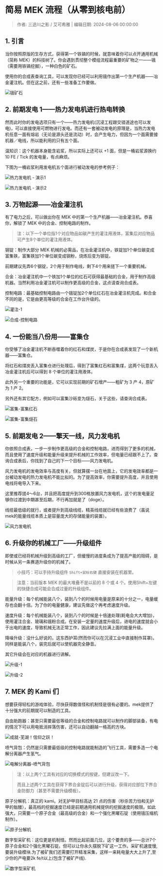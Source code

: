 # 简易 MEK 流程（从零到核电前）

> 作者: 三途川之影 / 艾可希雅 | 编辑日期: 2024-08-06 00:00:00

## 1. 引言

当你按照原版的生存方式，获得第一个铁镐的时候，就意味着你可以点开通用机械（简称 MEK）的科技树了。你会遇到贯彻整个模组流程最重要的矿物之一——锇（需要用铁镐挖掘），一种白色的矿石。

使用你的合成表查询工具，可以发现你已经可以利用锇作出第一个生产机器——冶金灌注机。但在这之前，还有一些准备工作要做。

![锇矿石](./Images/Index/锇矿石.png)

## 2. 前期发电 1——热力发电机进行热电转换

然而此时你的发电选项只有一个——热力发电机(沉浸工程跟交错道途也可以发电)，可以直接使用可燃物进行发电。而还有一套被动发电的原理是，当热力发电机任意一面有熔岩（无论是源头还是流动）时，会产生电力，但因为一个面需要接机器／电线，所以能利用的只有五个面。

温知识：这个机器本身能含岩浆，所以实际上还可以 +1 面，但是一桶岩浆源换约 10 FE / Tick 的发电量，有点麻烦。

下图为一桶岩浆利用发电机五个面进行被动发电的参考例子：

![热力发电机 - 演示1](./Images/Index/热力发电机-演示1.png)

![热力发电机 - 演示2](./Images/Index/热力发电机-演示2.png)

## 3. 万物起源——冶金灌注机

有了电力之后，可以做出你在 MEK 中的第一个生产机器——冶金灌注机。恭喜你，解锁了 MEK 中的合金、控制电路的制作。

> 注：以下一个单位指1个对应物品如碳产生的灌注用液体，富集后对应物品可产生8个单位的灌注用液体。

钢锭：制作大部分 MEK 机械的必需品，在冶金灌注机中，铁锭加1个单位碳变成富集铁，富集铁加1个单位碳变成钢粉，烧炼后变为钢锭。

前期建议先弄6个钢锭，2个用于制作电线，剩下4个用来搓下一个重要机械。

合金：冶金灌注机中一个铁加1个单位的红石可获得最基础的合金，用于制作高级机器。当然利用冶金灌注机可以制作更高级的合金，这点请查询合成表。

控制电路：最基础控制电路由一个锇锭加2个单位红石在冶金灌注机完成。和合金不同的是，它是由更高等级的合金在工作台升级的。

![灌注-1](./Images/Index/灌注-1.png)

![合成-控制电路](./Images/Index/合成-控制电路.png)

## 4. 一份能当八份用——富集仓

你受够了冶金灌注机不断吞噬着你的红石和煤炭，于是你在合成表发现了一个新机器——富集仓。

将红石和煤炭丢入富集仓进行处理后，得到了富集红石和富集煤，这两个玩意丢入冶金灌注机后可以得到 8 个单位的灌注用液体。

此外另一个重要的功能是，它可以实现前期的矿石增产——粗矿为 3 产 4，原矿为 1 产 2。

另外还有其它配方，例如可以富集沙砾变为燧石，关于这些，请查询合成表。

![富集-富集红石](./Images/Index/富集-富集红石.png)

![富集-富集燧石](./Images/Index/富集-富集燧石.png)

## 5. 前期发电 2——擎天一线，风力发电机

你依照合成表，一步一步制作更高级的合金和控制电路，进而得到了更多的机械，而且使用了速度升级和能量升级来提升机械的工作效率，但电量已经跟不上了。查询合成表后，你找到了自己的下一个目标——风力发电机。

风力发电机的发电效率与高度有关，但就算摆一台在地面上，它的发电效率都是一台被动发电的热力发电机不能比拟的。为了提高效率，你需要提升高度，并且使用电线将电导入下来。

这里推荐搓4～6台，并且把高度提升到300格放置风力发电机，这个的发电量足够你过渡到中期甚至后期，不行再加就是了（doge）。

线缆最低级的就行，或者提升到高级线缆，精英线缆就已经有些浪费了（虽说mek的能量线缆本质上是容量庞大的存储能量的装置）。

![风力发电机](./Images/Index/风力发电机.png)

## 6. 升级你的机械工厂——升级组件

即使或已经将机械升级到高级的工厂，但缓慢的进度条成为了提高产能的阻碍，是时候从另一条赛道升级你的机械了。

> 小技巧：可以手持升级组件 `Shift+鼠标右键` 直接安装在机器里。

> 注意：当前版本 MEK 的最大堆叠不是以前的 8 个或 4 个。使用Shift+左键的快捷合成可能会合成过量的升级组件。

能量升级：每个机械能装八个，装到八个的时候用电量是原来的十分之一，电量缓存也会翻十倍。为了你的电量健康，建议先做这个再考虑速度升级。

速度升级：每个机械能装八个，装到八个的时候是十倍速处理(耗电会大大增加)，使用灌注合金、玻璃和锇粉合成。在安装一定量的速度升级后，进电的速度就会小于出电的速度，导致机械无法正常工作，因此建议先拉满上面的能量升级。

降噪升级：没什么好说的，这东西护耳(然而你可以在沉浸工业中直接制作耳罩)。同样是能装八个，装完后就可以使机器完全静音。

其它升级会在对应的机器进行讲解。

![升级-1](./Images/Index/升级-1.png)

![升级-2](./Images/Index/升级-2.png)

## 7. MEK 的 Kami 们

想要获得轻松的游戏体验，尽快获得数值怪和机制怪是很有必要的。mek提供了十分强大的前期就可以制造的工具。

自由助跑器：甚至只需要最低等级的合金和控制电路就可以制作的脚部装备，有电的情况下可以用电抵消摔落伤害，还可以自动翻越一格高的方块。

![成就-芜湖！信仰之跃！](./Images/Index/成就-芜湖！信仰之跃！.png)

喷气背包：仍然是只需要最低级的控制电路就能制造的飞行工具，需要多造一个电解分离器产生氢气。

![电解分离器-喷气背包](./Images/Index/电解分离器-喷气背包.png)

> 注：以上两个工具有对应的切换模式的按键，但建议改一下。
> 
> 而且上述两个工具在获得下界合金锭后可以进行升级，获得对应部位下界合金防御力（甚至不需要升级模板）。

原子分解机：真正的 kami。对无护甲目标高达 21 点的伤害（秒杀苦力怕和无护甲的骷髅），最高档的挖掘速度已经是前期通用机械提供的挖掘速度的极限。如此强大，只需要一个原子合金（最高级的合金）和一个强化黑曜石锭（使用锇压缩机制作）。

![原子分解机](./Images/Index/原子分解机.png)

数字型采矿机：这位更是机制怪。然而比起前面几位，这个要贵的多——总计7个原子合金和2个强化黑曜石锭。但可以让你永久摆脱下矿这一工作。采矿机速度慢,要装升级模块.为了被矿我们还需要打开精准采集，这样一来耗电量大大上升了,至少你的产电要2k fe/t以上(包含了被矿产线).

![数字型采矿机](./Images/Index/数字型采矿机.png)